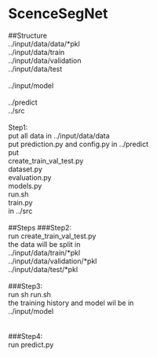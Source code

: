 # ScenceSegNet

##Structure <br>
 ../input/data/data/*pkl <br>
 ../input/data/train <br>
 ../input/data/validation <br>
 ../input/data/test <br>
 <br>
 ../input/model<br>
 <br>
 ../predict<br>
 ../src<br>
 <br>
 Step1:<br> 
  put all data in  ../input/data/data <br>
  put prediction.py and config.py in ../predict<br>
  put<br> 
    create_train_val_test.py<br>
    dataset.py<br>
    evaluation.py<br>
    models.py<br>
    run.sh<br>
    train.py<br>
  in ../src<br>
<br> 
##Steps
 ###Step2:<br>
  run create_train_val_test.py<br>
  the data will be split in <br>
    ../input/data/train/*pkl<br>
    ../input/data/validation/*pkl<br>
    ../input/data/test/*pkl<br>
 <br>
  ###Step3:<br>
   run sh run.sh<br>
   the training history and model wil be in<br>
    ../input/model<br>
 <br>   
  ###Step4:<br>
    run predict.py<br>
    
